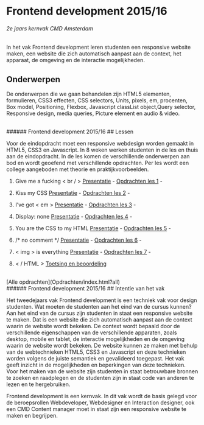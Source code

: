 
# Frontend development 2015/16
###### 2e jaars kernvak CMD Amsterdam
In het vak Frontend development leren studenten een responsive website maken, een website die zich automatisch aanpast aan de context, het apparaat, de omgeving en de interactie mogelijkheden.

## Onderwerpen
De onderwerpen die we gaan behandelen zijn HTML5 elementen, formulieren, 
CSS3 effecten, CSS selectors, 
Units, pixels, em, procenten, 
Box model, Positioning, Flexbox, 
Javascript classList object,Query selector, 
Responsive design, media queries, 
Picture element en audio & video.


<br>
###### Frontend development 2015/16
## Lessen

Voor de eindopdracht moet een responsive webdesign worden gemaakt in HTML5, CSS3 en Javascript. 
In 8 weken werken studenten in de les en thuis aan de eindopdracht. 
In de les komen de verschillende onderwerpen aan bod en wordt geoefend met verschillende opdrachten.
Per les wordt een college aangeboden met theorie en praktijkvoorbeelden.


1. Give me a fucking < br / > 
 [Presentatie](/FED1/Presentaties/index.html?les1) - 
 [Opdrachten les 1](/FED1/Opdrachten/index.html?les1) - 

2. Kiss my CSS 
 [Presentatie](Presentaties/index.html?les2) - 
 [Opdrachten les 2](Opdrachten/index.html?les2) - 
  
3. I’ve got < em > 
 [Presentatie](Presentaties/index.html?les3) - 
 [Opdrachten les 3](Opdrachten/index.html?les3) - 
  
4. Display: none 
 [Presentatie](Presentaties/index.html?les4) - 
 [Opdrachten les 4](Opdrachten/index.html?les4) - 
  
5. You are the CSS to my HTML 
 [Presentatie](Presentaties/index.html?les5) - 
 [Opdrachten les 5](Opdrachten/index.html?les5) - 
   
6. /* no comment */ 
 [Presentatie](Presentaties/index.html?les6) - 
 [Opdrachten les 6](Opdrachten/index.html?les6) - 
 
7. < img > is everything 
 [Presentatie](Presentaties/index.html?les7) - 
 [Opdrachten les 7](Opdrachten/index.html?les7) - 

8. < / HTML > [Toetsing en beoordeling](#)

<br>
[Alle opdrachten](Opdrachten/index.html?all)


<br>
###### Frontend development 2015/16
## Intentie van het vak

Het tweedejaars vak Frontend development is een techniek vak voor design studenten. 
Wat moeten de studenten aan het eind van de cursus kunnen? 
Aan het eind van de cursus zijn studenten in staat een responsive website te maken. 
Dat is een website die zich automatisch aanpast aan de context waarin de website wordt bekeken. 
De context wordt bepaald door de verschillende eigenschappen van de verschillende apparaten, zoals desktop, mobile en tablet, de interactie mogelijkheden en de omgeving waarin de website wordt bekeken. 
De website kunnen ze maken met behulp van de webtechnieken HTML5, CSS3 en Javascript en deze technieken worden volgens de juiste semantiek en gevalideerd toegepast.  Het vak geeft inzicht in de mogelijkheden en beperkingen van deze technieken. Voor het maken van de website zijn studenten in staat betrouwbare bronnen te zoeken en raadplegen en de studenten zijn in staat code van anderen te lezen en te hergebruiken.

Frontend development is een kernvak. In dit vak wordt de basis gelegd voor de beroepsrollen Webdeveloper, Webdesigner en Interaction designer, ook een CMD Content manager moet in staat zijn een responsive website te maken en begrijpen.


